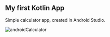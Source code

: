 ## My first Kotlin App
Simple calculator app, created in Android Studio.

![androidCalculator](https://github.com/gerzson-pszota/AndroidCalculator/assets/138587246/0ad2e41c-a2ad-464c-9b18-080d6aa05d27)
